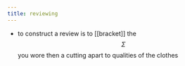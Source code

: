 ```yaml
---
title: reviewing
---
```


- to construct a review is to [[bracket]] the $$\Sigma$$ you wore then
a cutting apart to qualities of the clothes
